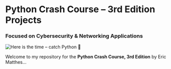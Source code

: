 # Python Crash Course – 3rd Edition Projects  
### Focused on Cybersecurity & Networking Applications

![Here is the time – catch Python 🐍](book.png)

Welcome to my repository for the **Python Crash Course, 3rd Edition** by Eric Matthes...
